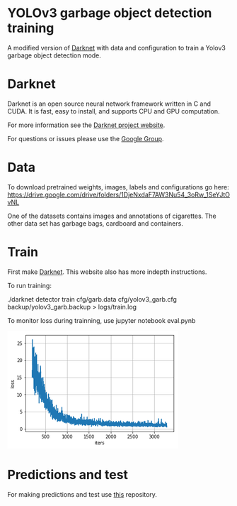 # YOLOv3 garbage object detection training

A modified version of [Darknet](http://pjreddie.com/darknet) with data and configuration to train a Yolov3 garbage object detection mode.

# Darknet #
Darknet is an open source neural network framework written in C and CUDA. It is fast, easy to install, and supports CPU and GPU computation.

For more information see the [Darknet project website](http://pjreddie.com/darknet).

For questions or issues please use the [Google Group](https://groups.google.com/forum/#!forum/darknet).

# Data

To download pretrained weights, images, labels and configurations go here:
https://drive.google.com/drive/folders/1DjeNxdaF7AW3Nu54_3oRw_1SeYJtOvNL

One of the datasets contains images and annotations of cigarettes. The other data set has garbage bags, cardboard and containers.

# Train

First make [Darknet](https://pjreddie.com/darknet/yolo/).  This website also has more indepth instructions.

To run training:

./darknet detector train cfg/garb.data cfg/yolov3_garb.cfg backup/yolov3_garb.backup > logs/train.log

To monitor loss during trainning, use jupyter notebook eval.pynb

![Training loss](/data/loss.png)

# Predictions and test

For making predictions and test use [this](https://github.com/maartensukel/yolov3-pytorch-garbage-detection) repository.
